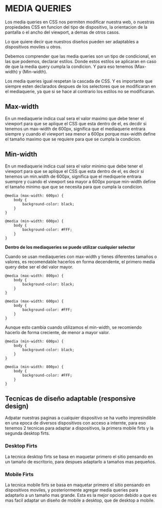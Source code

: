 # MEDIA QUERIES
Los media queries en CSS nos permiten modificar nuestra web, o nuestras propiedades CSS en funcion del tipo de dispositivo, la orientacion de la pantalla o el ancho del viewport, a demas de otros casos.

Lo que quiere decir que nuestros diseños pueden ser adaptables a dispositivos moviles u otros.

Debemos comprender que las media queries son un tipo de condicional, en las que podemos, declarar estilos. Donde estos estilos se aplicaran en caso de que la media query cumpla la condicion. Y para eso tenemos (Max-width) y (Min-width).

Los media queries igual respetan la cascada de CSS. Y es importante que siempre esten declarados despues de los selectores que se modificaran en el mediaquerie, ya que si se hace al contrario los estilos no se modificaran.

## Max-width
En un mediaquerie indica cual sera el valor maximo que debe tener el viewport para que se aplique el CSS que esta dentro de el, es decdir si tenemos un max-width de 600px, significa que el mediaquerie entrara siempre y cuando el viewport sea menor a 600px porque max-width define el tamaño maximo que se requiere para que se cumpla la condicion.

## Min-width 
En un mediaquerie indica cual sera el valor minimo que debe tener el viewport para que se aplique el CSS que esta dentro de el, es decir si tenemos un min.width de 600px, significa que el mediquerie entrara suempre y cuando el viewport sea mayor a 600px porque min-width define el tamaño minimo que que se necesita para que cumpla la condicion.


````
@media (max-width: 600px) {
    body {
        background-color: black;
    }
}

@media (min-width: 600px) {
    body {
        background-color: #FFF;
    }
}
````

**Dentro de los mediaqueries se puede utilizar cualquier selector**

Cuando se usan mediaqueries con max-width y tienes diferentes tamaños o valores, es recomendable hacerlos en forma decendente, el primero media query debe ser el del valor mayor.

````
@media (max-width: 800px) {
    body {
        background-color: black;
    }
}

@media (max-width: 600px) {
    body {
        background-color: #FFF;
    }
}
````

Aunque esto cambia cuando utilizamos el min-width, se recomiendo hacerlo de forma creciente, de menor a mayor valor.

````
@media (min-width: 600px) {
    body {
        background-color: black;
    }
}

@media (min-width: 800px) {
    body {
        background-color: #FFF;
    }
}
````

## Tecnicas de diseño adaptable (responsive design)
Adpatar nuestras paginas a cualquier dispositivo se ha vuelto impresindible en una epoca de diversos dispositivos con acceso a internte, para eso tenemos 2 tecnicas para adaptar a dispositivos, la primera mobile firts y la segunda desktop firts.

### Desktop Firts
La tecnica desktop firts se basa en maquetar primero el sitio pensando en un tamaño de escritorio, para despues adaptarlo a tamaños mas pequeños.

### Mobile Firts
La tecnica mobile firts se basa en maquetar primero el sitio pensando en dispositivos moviles, y posteriormente agregar media queries para adaptarlo a un tamaño mas grande. Esta es la mejor opcion debido a que es mas facil adaptar un diseño de mobile a desktop, que de desktop a mobile.